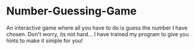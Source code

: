 # Number-Guessing-Game
An interactive game where all you have to do is guess the number I have chosen. Don't worry, its not hard... I have trained my program to give you hints to make it simple for you!
